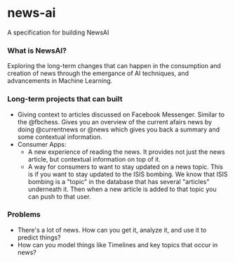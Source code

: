 # news-ai

A specification for building NewsAI

### What is NewsAI?

Exploring the long-term changes that can happen in the consumption and creation of news through the emergance of AI techniques, and advancements in Machine Learning.

### Long-term projects that can built

- Giving context to articles discussed on Facebook Messenger. Similar to the @fbchess. Gives you an overview of the current afairs news by doing @currentnews or @news <URL> which gives you back a summary and some contextual information.
- Consumer Apps:
  - A new experience of reading the news. It provides not just the news article, but contextual information on top of it.
  - A way for consumers to want to stay updated on a news topic. This is if you want to stay updated to the ISIS bombing. We know that ISIS bombing is a "topic" in the database that has several "articles" underneath it. Then when a new article is added to that topic you can push to that user.

### Problems

- There's a lot of news. How can you get it, analyze it, and use it to predict things?
- How can you model things like Timelines and key topics that occur in news?
